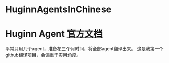# HuginnAgentsInChinese
# Huginn Agent [官方文档](http://huginnio.herokuapp.com/agents)
平常只用几个agent，准备花三个月时间，将全部agent翻译出来。
这是我第一个github翻译项目，会偏重于实用角度。
